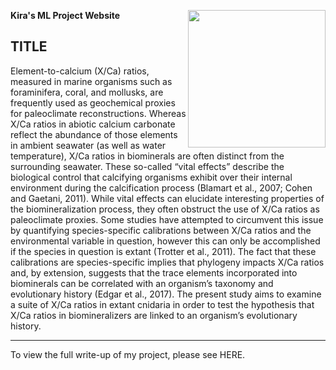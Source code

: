**Kira's ML Project Website** <img align="right" width="220" height="220" src="/assets/IMG/template_logo.png">

## TITLE 

  Element-to-calcium (X/Ca) ratios, measured in marine organisms such as foraminifera, coral, and mollusks, are frequently used as geochemical proxies for paleoclimate reconstructions. Whereas X/Ca ratios in abiotic calcium carbonate reflect the abundance of those elements in ambient seawater (as well as water temperature), X/Ca ratios in biominerals are often distinct from the surrounding seawater. These so-called “vital effects” describe the biological control that calcifying organisms exhibit over their internal environment during the calcification process (Blamart et al., 2007; Cohen and Gaetani, 2011). While vital effects can elucidate interesting properties of the biomineralization process, they often obstruct the use of X/Ca ratios as paleoclimate proxies. Some studies have attempted to circumvent this issue by quantifying species-specific calibrations between X/Ca ratios and the environmental variable in question, however this can only be accomplished if the species in question is extant  (Trotter et al., 2011). The fact that these calibrations are species-specific implies that phylogeny impacts X/Ca ratios and, by extension, suggests that the trace elements incorporated into biominerals can be correlated with an organism’s taxonomy and evolutionary history (Edgar et al., 2017). The present study aims to examine a suite of X/Ca ratios in extant cnidaria in order to test the hypothesis that X/Ca ratios in biomineralizers are linked to an organism’s evolutionary history.

***

To view the full write-up of my project, please see HERE. 
